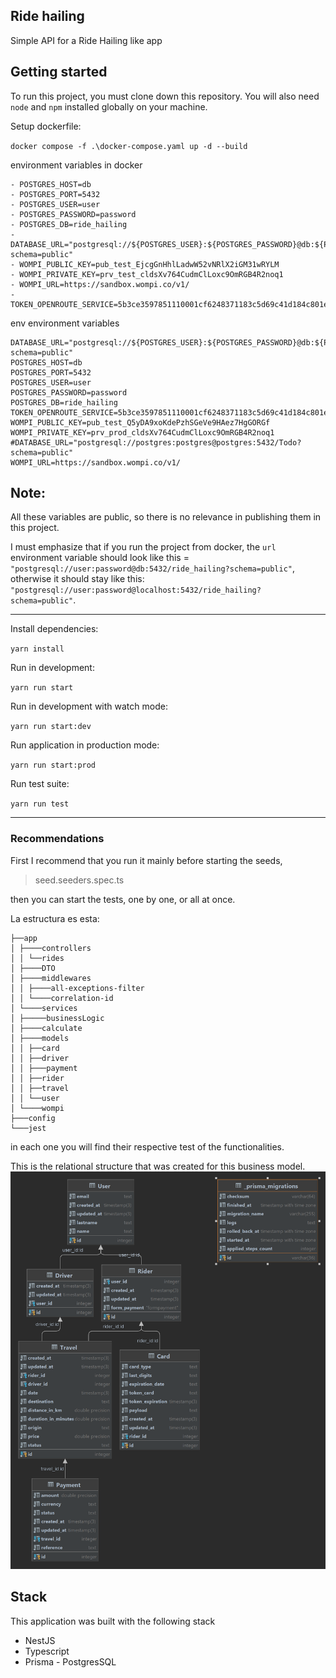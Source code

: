 ## Ride hailing

Simple API for a Ride Hailing like app

## Getting started

To run this project, you must clone down this repository. You will also need `node` and `npm` installed globally on your machine.

Setup dockerfile:

`docker compose -f .\docker-compose.yaml up -d --build`

environment variables in docker
````
- POSTGRES_HOST=db
- POSTGRES_PORT=5432
- POSTGRES_USER=user
- POSTGRES_PASSWORD=password
- POSTGRES_DB=ride_hailing
- DATABASE_URL="postgresql://${POSTGRES_USER}:${POSTGRES_PASSWORD}@db:${POSTGRES_PORT}/${POSTGRES_DB}?schema=public"
- WOMPI_PUBLIC_KEY=pub_test_EjcgGnHhlLadwW52vNRlX2iGM31wRYLM
- WOMPI_PRIVATE_KEY=prv_test_cldsXv764CudmClLoxc9OmRGB4R2noq1
- WOMPI_URL=https://sandbox.wompi.co/v1/
- TOKEN_OPENROUTE_SERVICE=5b3ce3597851110001cf6248371183c5d69c41d184c801efce72e411
````

env environment variables

````
DATABASE_URL="postgresql://${POSTGRES_USER}:${POSTGRES_PASSWORD}@db:${POSTGRES_PORT}/${POSTGRES_DB}?schema=public"
POSTGRES_HOST=db
POSTGRES_PORT=5432
POSTGRES_USER=user
POSTGRES_PASSWORD=password
POSTGRES_DB=ride_hailing
TOKEN_OPENROUTE_SERVICE=5b3ce3597851110001cf6248371183c5d69c41d184c801efce72e411
WOMPI_PUBLIC_KEY=pub_test_Q5yDA9xoKdePzhSGeVe9HAez7HgGORGf
WOMPI_PRIVATE_KEY=prv_prod_cldsXv764CudmClLoxc9OmRGB4R2noq1
#DATABASE_URL="postgresql://postgres:postgres@postgres:5432/Todo?schema=public"
WOMPI_URL=https://sandbox.wompi.co/v1/

````
## Note:
All these variables are public, so there is no relevance in publishing them in this project.

I must emphasize that if you run the project from docker, the `url` environment variable should look like this = `"postgresql://user:password@db:5432/ride_hailing?schema=public"`, otherwise it should stay like this:  `"postgresql://user:password@localhost:5432/ride_hailing?schema=public"`.

---

Install dependencies:

`yarn install`

Run in development:

`yarn run start`

Run in development with watch mode:

`yarn run start:dev`

Run application in production mode:

`yarn run start:prod`

Run test suite:

`yarn run test`

---
### Recommendations
First I recommend that you run it mainly before starting the seeds,

> seed.seeders.spec.ts

then you can start the tests, one by one, or all at once.

La estructura es esta:
``` 
├──app
│ ├────controllers
│ │ └──rides
│ ├────DTO
│ ├────middlewares
│ │ ├────all-exceptions-filter
│ │ └────correlation-id
│ └────services
│ ├─────businessLogic
│ ├────calculate
│ ├────models
│ │ ├──card
│ │ ├──driver
│ │ ├───payment
│ │ ├──rider
│ │ ├──travel
│ │ └──user
│ └────wompi
├───config
└───jest

```

in each one you will find their respective test of the functionalities.

This is the relational structure that was created for this business model.
![img.png](img.png)



## Stack

This application was built with the following stack

- NestJS
- Typescript
- Prisma
  - PostgresSQL